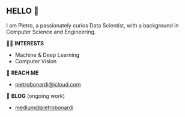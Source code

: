 ## HELLO 👐
I am Pietro, a passionately curios Data Scientist,
with a background in Computer Science and Engineering.

🕺🏻 **INTERESTS** 
- Machine & Deep Learning
- Computer Vision 

🤝 **REACH ME**
- pietrobonardi@icloud.com 

💬 **BLOG** (ongoing work)
- [medium@pietrobonardi](https://medium.com/@pietrobonardi)
